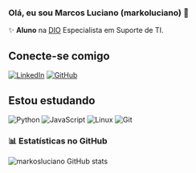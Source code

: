 ### Olá, eu sou Marcos Luciano (markoluciano) 👋

✨ **Aluno** na [DIO](https://dio.me) Especialista em Suporte de TI.

## Conecte-se comigo
[![LinkedIn](https://img.shields.io/badge/LinkedIn-0077B5?style=for-the-badge&logo=linkedin&logoColor=white)](https://www.linkedin.com/in/prmarcosluciano/)
[![GitHub](https://img.shields.io/badge/GitHub-100000?style=for-the-badge&logo=github&logoColor=white)](https://github.com/markosluciano)


## Estou estudando 
![Python](https://img.shields.io/badge/python-3670A0?style=for-the-badge&logo=python&logoColor=ffdd54)
![JavaScript](https://img.shields.io/badge/JavaScript-F7DF1E?style=for-the-badge&logo=javascript&logoColor=black)
![Linux](https://img.shields.io/badge/Linux-000?style=for-the-badge&logo=linux&logoColor=FCC624)
![Git](https://img.shields.io/badge/GIT-E44C30?style=for-the-badge&logo=git&logoColor=white)

### 📊 Estatísticas no GitHub

![markosluciano GitHub stats](https://github-readme-stats.vercel.app/api?username=markosluciano&show_icons=true&theme=dracula)


